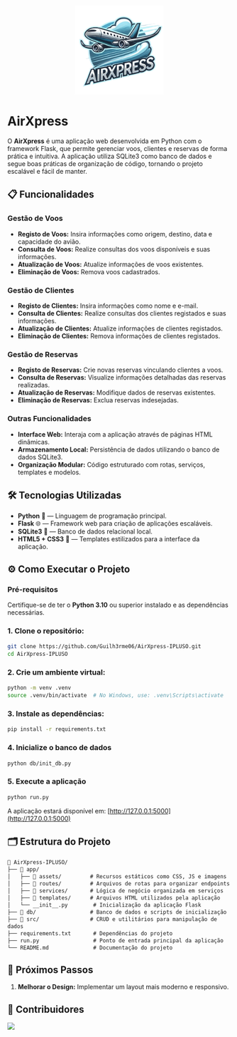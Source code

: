 <div align="center">
  <img src="app/assets/img/logo.png" width="200">
</div>

# AirXpress

O **AirXpress** é uma aplicação web desenvolvida em Python com o framework Flask, que permite gerenciar voos, clientes e reservas de forma prática e intuitiva. A aplicação utiliza SQLite3 como banco de dados e segue boas práticas de organização de código, tornando o projeto escalável e fácil de manter.

## 📋 Funcionalidades

### Gestão de Voos

- **Registo de Voos:** Insira informações como origem, destino, data e capacidade do avião.
- **Consulta de Voos:** Realize consultas dos voos disponíveis e suas informações.
- **Atualização de Voos:** Atualize informações de voos existentes.
- **Eliminação de Voos:** Remova voos cadastrados.

### Gestão de Clientes

- **Registo de Clientes:** Insira informações como nome e e-mail.
- **Consulta de Clientes:** Realize consultas dos clientes registados e suas informações.
- **Atualização de Clientes:** Atualize informações de clientes registados.
- **Eliminação de Clientes:** Remova informações de clientes registados.

### Gestão de Reservas

- **Registo de Reservas:** Crie novas reservas vinculando clientes a voos.
- **Consulta de Reservas:** Visualize informações detalhadas das reservas realizadas.
- **Atualização de Reservas:** Modifique dados de reservas existentes.
- **Eliminação de Reservas:** Exclua reservas indesejadas.

### Outras Funcionalidades

- **Interface Web:** Interaja com a aplicação através de páginas HTML dinâmicas.
- **Armazenamento Local:** Persistência de dados utilizando o banco de dados SQLite3.
- **Organização Modular:** Código estruturado com rotas, serviços, templates e modelos.

## 🛠️ Tecnologias Utilizadas

- **Python** 🐍 — Linguagem de programação principal.
- **Flask** 🌐 — Framework web para criação de aplicações escaláveis.
- **SQLite3** 📂 — Banco de dados relacional local.
- **HTML5 + CSS3** 🎨 — Templates estilizados para a interface da aplicação.
<!--- **JavaScript** ⚡ — Scripts para interatividade e funcionalidades adicionais no front-end. -->

## ⚙️ Como Executar o Projeto

### Pré-requisitos

Certifique-se de ter o **Python 3.10** ou superior instalado e as dependências necessárias.

### 1. Clone o repositório:

```bash
git clone https://github.com/Guilh3rme06/AirXpress-IPLUSO.git
cd AirXpress-IPLUSO
```

### 2. Crie um ambiente virtual:

```bash
python -m venv .venv
source .venv/bin/activate  # No Windows, use: .venv\Scripts\activate
```

### 3. Instale as dependências:

```bash
pip install -r requirements.txt
```

### 4. Inicialize o banco de dados

```bash
python db/init_db.py
```

### 5. Execute a aplicação

```bash
python run.py
```

A aplicação estará disponível em: [http://127.0.0.1:5000](http://127.0.0.1:5000)

## 🗂️ Estrutura do Projeto

```plaintext
📁 AirXpress-IPLUSO/
├── 📂 app/
│   ├── 📂 assets/         # Recursos estáticos como CSS, JS e imagens
│   ├── 📂 routes/         # Arquivos de rotas para organizar endpoints
│   ├── 📂 services/       # Lógica de negócio organizada em serviços
│   ├── 📂 templates/      # Arquivos HTML utilizados pela aplicação
│   └── __init__.py        # Inicialização da aplicação Flask
├── 📂 db/                 # Banco de dados e scripts de inicialização
├── 📂 src/                # CRUD e utilitários para manipulação de dados
├── requirements.txt       # Dependências do projeto
├── run.py                 # Ponto de entrada principal da aplicação
└── README.md              # Documentação do projeto
```

## 🧩 Próximos Passos

1. **Melhorar o Design:** Implementar um layout mais moderno e responsivo.

## 🤝 Contribuidores

<a href="https://github.com/Guilh3rme06/AirXpress-IPLUSO/graphs/contributors">
  <img src="https://contrib.rocks/image?repo=Guilh3rme06/AirXpress-IPLUSO" />
</a>
